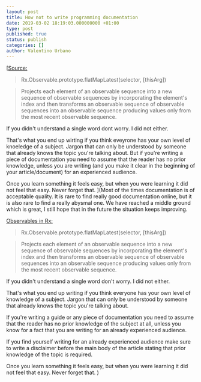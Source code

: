```yaml
---
layout: post
title: How not to write programming documentation
date: 2019-03-02 18:19:03.000000000 +01:00
type: post
published: true
status: publish
categories: []
author: Valentino Urbano
---
```


[[Source:](https://gist.github.com/staltz/868e7e9bc2a7b8c1f754)

> Rx.Observable.prototype.flatMapLatest(selector, [thisArg])

> Projects each element of an observable sequence into a new sequence of observable sequences by incorporating the element's index and then transforms an observable sequence of observable sequences into an observable sequence producing values only from the most recent observable sequence.

If you didn't understand a single word dont worry. I did not either.

That's what you end up wirting if you think eveyrone has your own level of knoeledge of a subject. Jargon that can only be understood by someone that already knows the topic you're talking about. But if you're writing a piece of documentation you need to assume that the reader has no prior knowledge, unless you are writing (and you make it clear in the beginning of your article/document) for an experienced audience.

Once you learn something it feels easy, but when you were learning it did not feel that easy. Never forget that.
](Most of the times documentation is of acceptable quality. It is rare to find really good documentation online, but it is also rare to find a really abysmal one. We have reached a middle ground which is great, I still hope that in the future the situation keeps improving.

[Observables in Rx:](https://gist.github.com/staltz/868e7e9bc2a7b8c1f754)

> Rx.Observable.prototype.flatMapLatest(selector, [thisArg])

> Projects each element of an observable sequence into a new sequence of observable sequences by incorporating the element's index and then transforms an observable sequence of observable sequences into an observable sequence producing values only from the most recent observable sequence.

If you didn't understand a single word don't worry. I did not either.

That's what you end up writing if you think everyone has your own level of knowledge of a subject. Jargon that can only be understood by someone that already knows the topic you're talking about.

If you're writing a guide or any piece of documentation you need to assume that the reader has no prior knowledge of the subject at all, unless you know for a fact that you are writing for an already experienced audience.

If you find yourself writing for an already experienced audience make sure to write a disclaimer before the main body of the article stating that prior knowledge of the topic is required.

Once you learn something it feels easy, but when you were learning it did not feel that easy. Never forget that.
)

